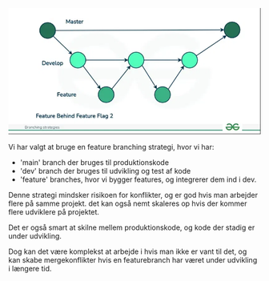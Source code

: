 ![Image of branching strategy](./images/image-243.png)


Vi har valgt at bruge en feature branching strategi, hvor vi har:
* 'main' branch der bruges til produktionskode
* 'dev' branch der bruges til udvikling og test af kode
* 'feature' branches, hvor vi bygger features, og integrerer dem ind i dev.

Denne strategi mindsker risikoen for konflikter, og er god hvis man arbejder flere på samme projekt. det kan også nemt skaleres op hvis der kommer flere udviklere på projektet.

Det er også smart at skilne mellem produktionskode, og kode der stadig er under udvikling.

Dog kan det være komplekst at arbejde i hvis man ikke er vant til det, og kan skabe mergekonflikter hvis en featurebranch har været under udvikling i længere tid.
